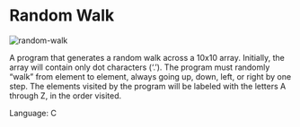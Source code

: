 # Random Walk

![random-walk](https://github.com/ahmedm097/Random-Walk/assets/60136666/ccf7c84c-0f97-4a5c-853e-2c04757168ea)


A program that generates a random walk across a 10x10 array. Initially, the array will contain only dot characters (‘.’). The program must randomly “walk” from element to element, always going up, down, left, or right by one step. The elements visited by the program will be labeled with the letters A through Z, in the order visited.

Language: C
